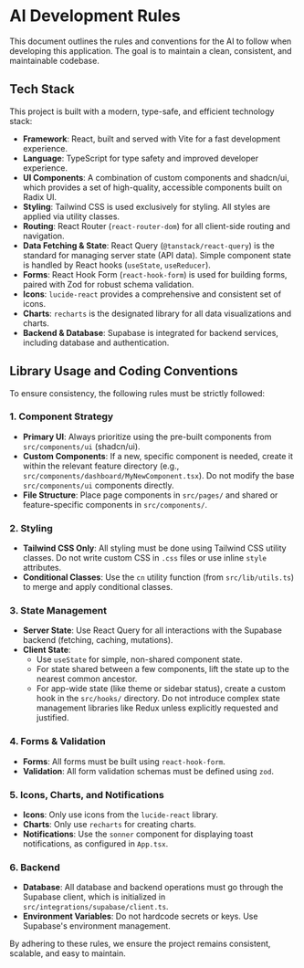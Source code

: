 # AI Development Rules

This document outlines the rules and conventions for the AI to follow when developing this application. The goal is to maintain a clean, consistent, and maintainable codebase.

## Tech Stack

This project is built with a modern, type-safe, and efficient technology stack:

*   **Framework**: React, built and served with Vite for a fast development experience.
*   **Language**: TypeScript for type safety and improved developer experience.
*   **UI Components**: A combination of custom components and shadcn/ui, which provides a set of high-quality, accessible components built on Radix UI.
*   **Styling**: Tailwind CSS is used exclusively for styling. All styles are applied via utility classes.
*   **Routing**: React Router (`react-router-dom`) for all client-side routing and navigation.
*   **Data Fetching & State**: React Query (`@tanstack/react-query`) is the standard for managing server state (API data). Simple component state is handled by React hooks (`useState`, `useReducer`).
*   **Forms**: React Hook Form (`react-hook-form`) is used for building forms, paired with Zod for robust schema validation.
*   **Icons**: `lucide-react` provides a comprehensive and consistent set of icons.
*   **Charts**: `recharts` is the designated library for all data visualizations and charts.
*   **Backend & Database**: Supabase is integrated for backend services, including database and authentication.

## Library Usage and Coding Conventions

To ensure consistency, the following rules must be strictly followed:

### 1. Component Strategy
*   **Primary UI**: Always prioritize using the pre-built components from `src/components/ui` (shadcn/ui).
*   **Custom Components**: If a new, specific component is needed, create it within the relevant feature directory (e.g., `src/components/dashboard/MyNewComponent.tsx`). Do not modify the base `src/components/ui` components directly.
*   **File Structure**: Place page components in `src/pages/` and shared or feature-specific components in `src/components/`.

### 2. Styling
*   **Tailwind CSS Only**: All styling must be done using Tailwind CSS utility classes. Do not write custom CSS in `.css` files or use inline `style` attributes.
*   **Conditional Classes**: Use the `cn` utility function (from `src/lib/utils.ts`) to merge and apply conditional classes.

### 3. State Management
*   **Server State**: Use React Query for all interactions with the Supabase backend (fetching, caching, mutations).
*   **Client State**:
    *   Use `useState` for simple, non-shared component state.
    *   For state shared between a few components, lift the state up to the nearest common ancestor.
    *   For app-wide state (like theme or sidebar status), create a custom hook in the `src/hooks/` directory. Do not introduce complex state management libraries like Redux unless explicitly requested and justified.

### 4. Forms & Validation
*   **Forms**: All forms must be built using `react-hook-form`.
*   **Validation**: All form validation schemas must be defined using `zod`.

### 5. Icons, Charts, and Notifications
*   **Icons**: Only use icons from the `lucide-react` library.
*   **Charts**: Only use `recharts` for creating charts.
*   **Notifications**: Use the `sonner` component for displaying toast notifications, as configured in `App.tsx`.

### 6. Backend
*   **Database**: All database and backend operations must go through the Supabase client, which is initialized in `src/integrations/supabase/client.ts`.
*   **Environment Variables**: Do not hardcode secrets or keys. Use Supabase's environment management.

By adhering to these rules, we ensure the project remains consistent, scalable, and easy to maintain.